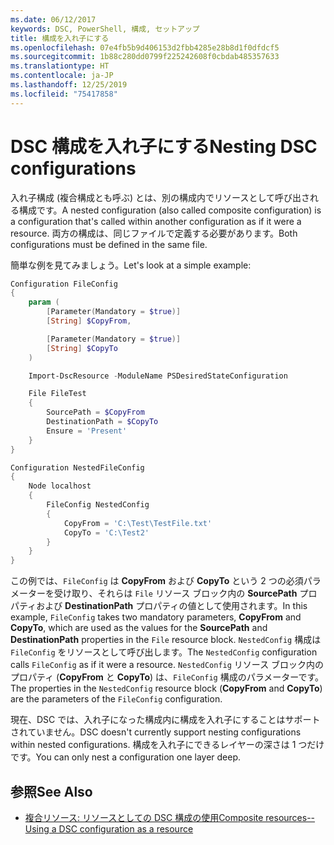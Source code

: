 ```yaml
---
ms.date: 06/12/2017
keywords: DSC, PowerShell, 構成, セットアップ
title: 構成を入れ子にする
ms.openlocfilehash: 07e4fb5b9d406153d2fbb4285e28b8d1f0dfdcf5
ms.sourcegitcommit: 1b88c280dd0799f225242608f0cbdab485357633
ms.translationtype: HT
ms.contentlocale: ja-JP
ms.lasthandoff: 12/25/2019
ms.locfileid: "75417858"
---
```

# <a name="nesting-dsc-configurations"></a><span data-ttu-id="e892c-103">DSC 構成を入れ子にする</span><span class="sxs-lookup"><span data-stu-id="e892c-103">Nesting DSC configurations</span></span>

<span data-ttu-id="e892c-104">入れ子構成 (複合構成とも呼ぶ) とは、別の構成内でリソースとして呼び出される構成です。</span><span class="sxs-lookup"><span data-stu-id="e892c-104">A nested configuration (also called composite configuration) is a configuration that's called within another configuration as if it were a resource.</span></span> <span data-ttu-id="e892c-105">両方の構成は、同じファイルで定義する必要があります。</span><span class="sxs-lookup"><span data-stu-id="e892c-105">Both configurations must be defined in the same file.</span></span>

<span data-ttu-id="e892c-106">簡単な例を見てみましょう。</span><span class="sxs-lookup"><span data-stu-id="e892c-106">Let's look at a simple example:</span></span>

```powershell
Configuration FileConfig
{
    param (
        [Parameter(Mandatory = $true)]
        [String] $CopyFrom,

        [Parameter(Mandatory = $true)]
        [String] $CopyTo
    )

    Import-DscResource -ModuleName PSDesiredStateConfiguration

    File FileTest
    {
        SourcePath = $CopyFrom
        DestinationPath = $CopyTo
        Ensure = 'Present'
    }
}

Configuration NestedFileConfig
{
    Node localhost
    {
        FileConfig NestedConfig
        {
            CopyFrom = 'C:\Test\TestFile.txt'
            CopyTo = 'C:\Test2'
        }
    }
}
```

<span data-ttu-id="e892c-107">この例では、`FileConfig` は **CopyFrom** および **CopyTo** という 2 つの必須パラメーターを受け取り、それらは `File` リソース ブロック内の **SourcePath** プロパティおよび **DestinationPath** プロパティの値として使用されます。</span><span class="sxs-lookup"><span data-stu-id="e892c-107">In this example, `FileConfig` takes two mandatory parameters, **CopyFrom** and **CopyTo**, which are used as the values for the **SourcePath** and **DestinationPath** properties in the `File` resource block.</span></span> <span data-ttu-id="e892c-108">`NestedConfig` 構成は `FileConfig` をリソースとして呼び出します。</span><span class="sxs-lookup"><span data-stu-id="e892c-108">The `NestedConfig` configuration calls `FileConfig` as if it were a resource.</span></span> <span data-ttu-id="e892c-109">`NestedConfig` リソース ブロック内のプロパティ (**CopyFrom** と **CopyTo**) は、`FileConfig` 構成のパラメーターです。</span><span class="sxs-lookup"><span data-stu-id="e892c-109">The properties in the `NestedConfig` resource block (**CopyFrom** and **CopyTo**) are the parameters of the `FileConfig` configuration.</span></span>

<span data-ttu-id="e892c-110">現在、DSC では、入れ子になった構成内に構成を入れ子にすることはサポートされていません。</span><span class="sxs-lookup"><span data-stu-id="e892c-110">DSC doesn't currently support nesting configurations within nested configurations.</span></span> <span data-ttu-id="e892c-111">構成を入れ子にできるレイヤーの深さは 1 つだけです。</span><span class="sxs-lookup"><span data-stu-id="e892c-111">You can only nest a configuration one layer deep.</span></span>

## <a name="see-also"></a><span data-ttu-id="e892c-112">参照</span><span class="sxs-lookup"><span data-stu-id="e892c-112">See Also</span></span>

- [<span data-ttu-id="e892c-113">複合リソース: リソースとしての DSC 構成の使用</span><span class="sxs-lookup"><span data-stu-id="e892c-113">Composite resources--Using a DSC configuration as a resource</span></span>](../resources/authoringResourceComposite.md)